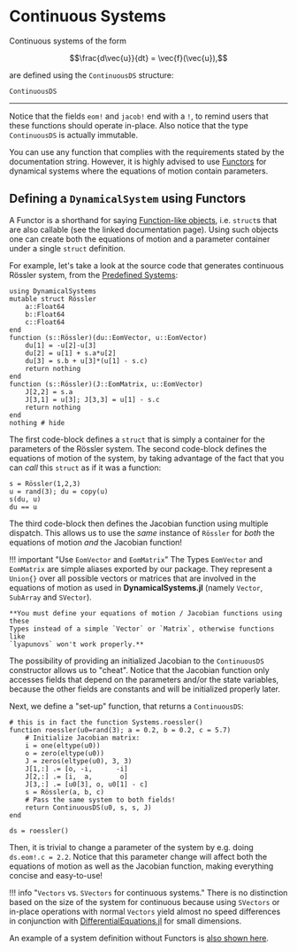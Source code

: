 # Continuous Systems
Continuous systems of the form
```math
\frac{d\vec{u}}{dt} = \vec{f}(\vec{u}),
```
are defined using the `ContinuousDS` structure:
```@docs
ContinuousDS
```
---
Notice that the fields `eom!` and `jacob!` end with a `!`, to remind users
that these functions should operate in-place. Also notice that the type `ContinuousDS`
is actually immutable.

You can use any function that complies with the requirements stated by the documentation string.
However, it is highly advised to use [Functors](https://docs.julialang.org/en/stable/manual/methods/#Function-like-objects-1) for dynamical systems where the equations
of motion contain parameters.

## Defining a `DynamicalSystem` using Functors
A Functor is a shorthand for saying [Function-like objects](https://docs.julialang.org/en/stable/manual/methods/#Function-like-objects-1),
i.e. `struct`s that are also callable (see the linked documentation page). Using
such objects one can create both the equations of motion and a parameter container
under a single `struct` definition.

For example, let's take a look at the source code that generates continuous Rössler
system, from the [Predefined Systems](definition/predefined):
```@example 1
using DynamicalSystems
mutable struct Rössler
    a::Float64
    b::Float64
    c::Float64
end
function (s::Rössler)(du::EomVector, u::EomVector)
    du[1] = -u[2]-u[3]
    du[2] = u[1] + s.a*u[2]
    du[3] = s.b + u[3]*(u[1] - s.c)
    return nothing
end
function (s::Rössler)(J::EomMatrix, u::EomVector)
    J[2,2] = s.a
    J[3,1] = u[3]; J[3,3] = u[1] - s.c
    return nothing
end
nothing # hide
```
The first code-block defines a `struct` that is simply a container for the
parameters of the Rössler system. The second code-block defines the equations
of motion of the system, by taking advantage of the fact that you can *call*
this `struct` as if it was a function:
```@example 1
s = Rössler(1,2,3)
u = rand(3); du = copy(u)
s(du, u)
du == u
```
The third code-block then defines the Jacobian function using multiple dispatch.
This allows us to use the *same* instance of `Rössler` for *both* the equations
of motion *and* the Jacobian function!

!!! important "Use `EomVector` and `EomMatrix`"
    The Types `EomVector` and `EomMatrix` are simple aliases exported by our package. They represent
    a `Union{}` over all possible vectors or matrices that are involved in the
    equations of motion as used in **DynamicalSystems.jl** (namely `Vector`, `SubArray`
    and `SVector`).

    **You must define your equations of motion / Jacobian functions using these
    Types instead of a simple `Vector` or `Matrix`, otherwise functions like
    `lyapunovs` won't work properly.**

The possibility of providing an initialized
Jacobian to the `ContinuousDS` constructor allows us to "cheat".
Notice that the Jacobian function only accesses
fields that depend on the parameters and/or the state variables, because the other
fields are constants and will be initialized properly later.

Next, we define a "set-up" function, that returns a `ContinuousDS`:
```@example 1
# this is in fact the function Systems.roessler()
function roessler(u0=rand(3); a = 0.2, b = 0.2, c = 5.7)
    # Initialize Jacobian matrix:
    i = one(eltype(u0))
    o = zero(eltype(u0))
    J = zeros(eltype(u0), 3, 3)
    J[1,:] .= [o, -i,      -i]
    J[2,:] .= [i,  a,       o]
    J[3,:] .= [u0[3], o, u0[1] - c]
    s = Rössler(a, b, c)
    # Pass the same system to both fields!
    return ContinuousDS(u0, s, s, J)
end

ds = roessler()
```
Then, it is trivial to change a parameter of the system by e.g. doing `ds.eom!.c = 2.2`.
Notice that this parameter change will affect both the equations of motion as well
as the Jacobian function, making everything concise and easy-to-use!


!!! info "`Vectors` vs. `SVectors` for continuous systems."
    There is no distinction based on the size of the system for continuous because using `SVectors` or in-place operations with normal `Vectors` yield almost no speed differences in conjunction with [DifferentialEquations.jl](http://docs.juliadiffeq.org/stable/index.html) for small
    dimensions.

An example of a system definition without Functors is [also shown here](definition/discrete#defining-a-dynamicalsystem-without-functors).
